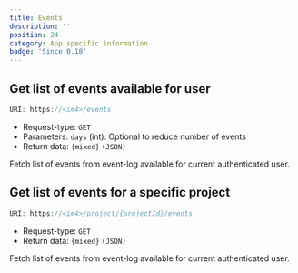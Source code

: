 ```yaml
---
title: Events
description: ''
position: 24
category: App specific information
badge: 'Since 0.18'
---
```


## Get list of events available for user

```js
URI: https://<im4>/events
```

- Request-type: `GET`
- Parameters: `days` (int): Optional to reduce number of events
- Return data: `{mixed}` `(JSON)`

Fetch list of events from event-log available for current authenticated user.

## Get list of events for a specific project

```js
URI: https://<im4>/project/{projectId}/events
```

- Request-type: `GET`
- Return data: `{mixed}` `(JSON)`

Fetch list of events from event-log available for current authenticated user.
